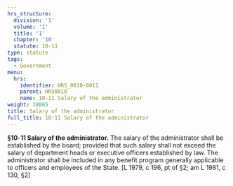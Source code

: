 ```yaml
---
hrs_structure:
  division: '1'
  volume: '1'
  title: '1'
  chapter: '10'
  statute: 10-11
type: statute
tags:
  - Government
menu:
  hrs:
    identifier: HRS_0010-0011
    parent: HRS0010
    name: 10-11 Salary of the administrator
weight: 18065
title: Salary of the administrator
full_title: 10-11 Salary of the administrator
---
```

**§10**-**11 Salary of the administrator.** The salary of the administrator shall be established by the board; provided that such salary shall not exceed the salary of department heads or executive officers established by law. The administrator shall be included in any benefit program generally applicable to officers and employees of the State. [L 1979, c 196, pt of §2; am L 1981, c 130, §2]